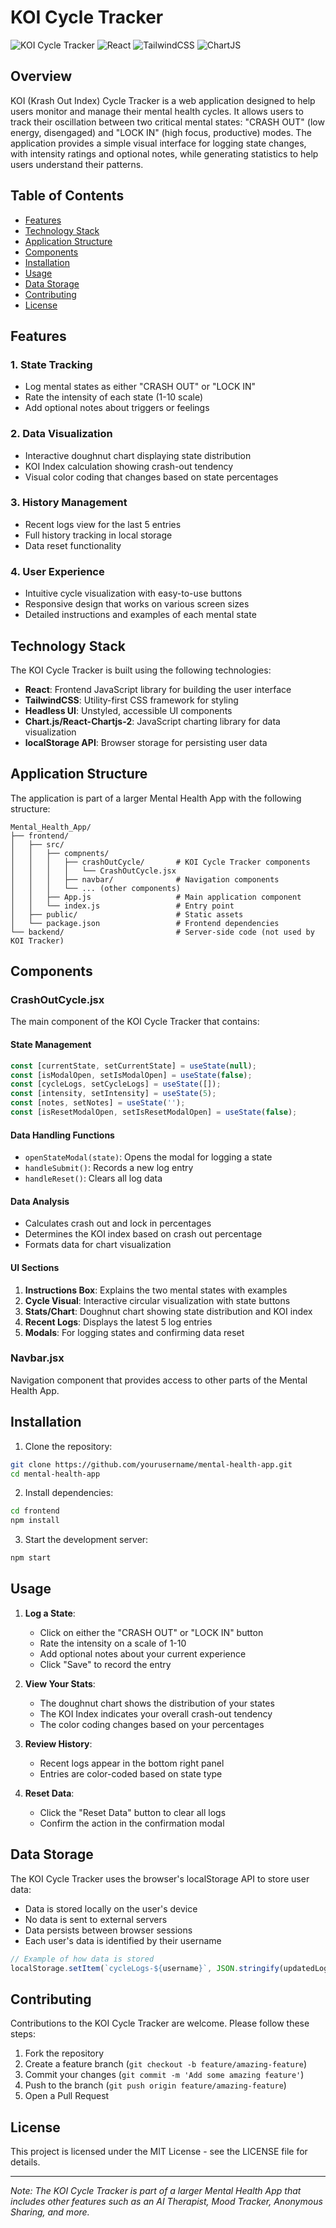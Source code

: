 # KOI Cycle Tracker

![KOI Cycle Tracker](https://img.shields.io/badge/Mental%20Health-KOI%20Cycle%20Tracker-blue)
![React](https://img.shields.io/badge/React-18.3.1-61dafb)
![TailwindCSS](https://img.shields.io/badge/TailwindCSS-3.4.3-38bdf8)
![ChartJS](https://img.shields.io/badge/ChartJS-4.4.8-ff6384)

## Overview

KOI (Krash Out Index) Cycle Tracker is a web application designed to help users monitor and manage their mental health cycles. It allows users to track their oscillation between two critical mental states: "CRASH OUT" (low energy, disengaged) and "LOCK IN" (high focus, productive) modes. The application provides a simple visual interface for logging state changes, with intensity ratings and optional notes, while generating statistics to help users understand their patterns.

## Table of Contents

- [Features](#features)
- [Technology Stack](#technology-stack)
- [Application Structure](#application-structure)
- [Components](#components)
- [Installation](#installation)
- [Usage](#usage)
- [Data Storage](#data-storage)
- [Contributing](#contributing)
- [License](#license)

## Features

### 1. State Tracking
- Log mental states as either "CRASH OUT" or "LOCK IN"
- Rate the intensity of each state (1-10 scale)
- Add optional notes about triggers or feelings

### 2. Data Visualization
- Interactive doughnut chart displaying state distribution
- KOI Index calculation showing crash-out tendency
- Visual color coding that changes based on state percentages

### 3. History Management
- Recent logs view for the last 5 entries
- Full history tracking in local storage
- Data reset functionality

### 4. User Experience
- Intuitive cycle visualization with easy-to-use buttons
- Responsive design that works on various screen sizes
- Detailed instructions and examples of each mental state

## Technology Stack

The KOI Cycle Tracker is built using the following technologies:

- **React**: Frontend JavaScript library for building the user interface
- **TailwindCSS**: Utility-first CSS framework for styling
- **Headless UI**: Unstyled, accessible UI components
- **Chart.js/React-Chartjs-2**: JavaScript charting library for data visualization
- **localStorage API**: Browser storage for persisting user data

## Application Structure

The application is part of a larger Mental Health App with the following structure:

```
Mental_Health_App/
├── frontend/
│   ├── src/
│   │   ├── compnents/
│   │   │   ├── crashOutCycle/       # KOI Cycle Tracker components
│   │   │   │   └── CrashOutCycle.jsx
│   │   │   ├── navbar/              # Navigation components
│   │   │   └── ... (other components)
│   │   ├── App.js                   # Main application component
│   │   └── index.js                 # Entry point
│   ├── public/                      # Static assets
│   └── package.json                 # Frontend dependencies
└── backend/                         # Server-side code (not used by KOI Tracker)
```

## Components

### CrashOutCycle.jsx

The main component of the KOI Cycle Tracker that contains:

#### State Management
```jsx
const [currentState, setCurrentState] = useState(null);
const [isModalOpen, setIsModalOpen] = useState(false);
const [cycleLogs, setCycleLogs] = useState([]);
const [intensity, setIntensity] = useState(5);
const [notes, setNotes] = useState('');
const [isResetModalOpen, setIsResetModalOpen] = useState(false);
```

#### Data Handling Functions
- `openStateModal(state)`: Opens the modal for logging a state
- `handleSubmit()`: Records a new log entry
- `handleReset()`: Clears all log data

#### Data Analysis
- Calculates crash out and lock in percentages
- Determines the KOI index based on crash out percentage
- Formats data for chart visualization

#### UI Sections
1. **Instructions Box**: Explains the two mental states with examples
2. **Cycle Visual**: Interactive circular visualization with state buttons
3. **Stats/Chart**: Doughnut chart showing state distribution and KOI index 
4. **Recent Logs**: Displays the latest 5 log entries
5. **Modals**: For logging states and confirming data reset

### Navbar.jsx
Navigation component that provides access to other parts of the Mental Health App.

## Installation

1. Clone the repository:
```bash
git clone https://github.com/yourusername/mental-health-app.git
cd mental-health-app
```

2. Install dependencies:
```bash
cd frontend
npm install
```

3. Start the development server:
```bash
npm start
```

## Usage

1. **Log a State**:
   - Click on either the "CRASH OUT" or "LOCK IN" button
   - Rate the intensity on a scale of 1-10
   - Add optional notes about your current experience
   - Click "Save" to record the entry

2. **View Your Stats**:
   - The doughnut chart shows the distribution of your states
   - The KOI Index indicates your overall crash-out tendency
   - The color coding changes based on your percentages

3. **Review History**:
   - Recent logs appear in the bottom right panel
   - Entries are color-coded based on state type

4. **Reset Data**:
   - Click the "Reset Data" button to clear all logs
   - Confirm the action in the confirmation modal

## Data Storage

The KOI Cycle Tracker uses the browser's localStorage API to store user data:
- Data is stored locally on the user's device
- No data is sent to external servers
- Data persists between browser sessions
- Each user's data is identified by their username

```javascript
// Example of how data is stored
localStorage.setItem(`cycleLogs-${username}`, JSON.stringify(updatedLogs));
```

## Contributing

Contributions to the KOI Cycle Tracker are welcome. Please follow these steps:

1. Fork the repository
2. Create a feature branch (`git checkout -b feature/amazing-feature`)
3. Commit your changes (`git commit -m 'Add some amazing feature'`)
4. Push to the branch (`git push origin feature/amazing-feature`)
5. Open a Pull Request

## License

This project is licensed under the MIT License - see the LICENSE file for details.

---

*Note: The KOI Cycle Tracker is part of a larger Mental Health App that includes other features such as an AI Therapist, Mood Tracker, Anonymous Sharing, and more.* 

